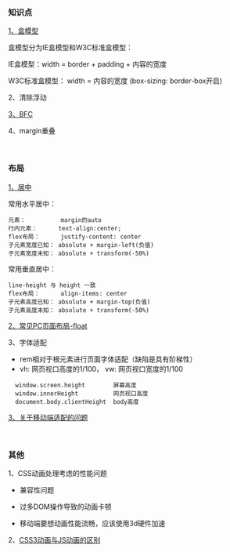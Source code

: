 ### 知识点

[1、盒模型](https://www.zhangxinxu.com/wordpress/2016/09/talking-about-css-margin-box/)

  盒模型分为IE盒模型和W3C标准盒模型：

  IE盒模型：width = border + padding + 内容的宽度

  W3C标准盒模型： width = 内容的宽度 (box-sizing: border-box开启)
  
2、清除浮动

[3、BFC](https://juejin.im/post/5a4dbe026fb9a0452207ebe6)

4、margin重叠
  

<br/>

### 布局

[1、居中](https://www.cnblogs.com/Tiboo/p/7617453.html)

  常用水平居中：

  ````
  元素：          margin的auto
  行内元素：      text-align:center;
  flex布局：      justify-content: center
  子元素宽度已知： absolute + margin-left(负值)
  子元素宽度未知： absolute + transform(-50%)
  ````
  
  常用垂直居中：
  
  ````
  line-height 与 height 一致
  flex布局：      align-items: center 
  子元素高度已知： absolute + margin-top(负值)
  子元素高度未知： absolute + transform(-50%)
  ````  

[2、常见PC页面布局-float](https://www.cnblogs.com/Tiboo/p/6817185.html)

3、字体适配
* rem相对于根元素进行页面字体适配（缺陷是具有阶梯性）
* vh: 网页视口高度的1/100， vw: 网页视口宽度的1/100
````
  window.screen.height        屏幕高度
  window.innerHeight          网页视口高度
  document.body.clientHeight  body高度
````

[3、关于移动端适配的问题](https://www.cnblogs.com/Tiboo/p/12273842.html)

<br/>

### 其他

1、CSS动画处理考虑的性能问题

* 兼容性问题

* 过多DOM操作导致的动画卡顿

* 移动端要想动画性能流畅，应该使用3d硬件加速


2、[CSS3动画与JS动画的区别](https://www.cnblogs.com/shuaishuaidejun/p/7444711.html)

    
